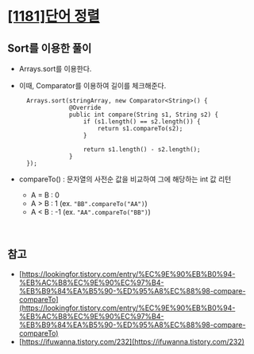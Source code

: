 # [[1181]단어 정렬](https://www.acmicpc.net/problem/1181)

## Sort를 이용한 풀이

- Arrays.sort를 이용한다.
- 이때, Comparator를 이용하여 길이를 체크해준다.
  
        Arrays.sort(stringArray, new Comparator<String>() {
                    @Override
                    public int compare(String s1, String s2) {
                        if (s1.length() == s2.length()) {
                            return s1.compareTo(s2);
                        }
        
                        return s1.length() - s2.length();
                    }
        });
        
- compareTo() : 문자열의 사전순 값을 비교하여 그에 해당하는 int 값 리턴
    - A = B : 0
    - A > B : 1     (ex. `"BB".compareTo("AA")`)
    - A < B : -1    (ex. `"AA".compareTo("BB")`)
    
        
<br>

## 참고

- [https://lookingfor.tistory.com/entry/%EC%9E%90%EB%B0%94-%EB%AC%B8%EC%9E%90%EC%97%B4-%EB%B9%84%EA%B5%90-%ED%95%A8%EC%88%98-compare-compareTo](https://lookingfor.tistory.com/entry/%EC%9E%90%EB%B0%94-%EB%AC%B8%EC%9E%90%EC%97%B4-%EB%B9%84%EA%B5%90-%ED%95%A8%EC%88%98-compare-compareTo)
- [https://ifuwanna.tistory.com/232](https://ifuwanna.tistory.com/232)